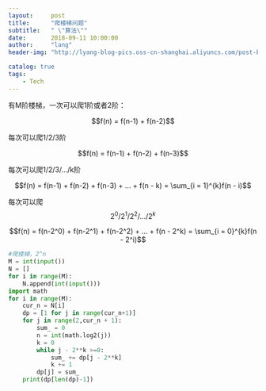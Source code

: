 ```yaml
---
layout:     post
title:      "爬楼梯问题"
subtitle:   " \"算法\""
date:       2018-09-11 10:00:00
author:     "lang"
header-img: "http://lyang-blog-pics.oss-cn-shanghai.aliyuncs.com/post-bg-2017/0330/170330.jpg"

catalog: true
tags:
    - Tech
---
```


有M阶楼梯，一次可以爬1阶或者2阶：  
<center>$$f(n) = f(n-1) + f(n-2)$$</center>

每次可以爬1/2/3阶  
<center>$$f(n) = f(n-1) + f(n-2) + f(n-3)$$</center>

每次可以爬1/2/3/.../k阶  
<center>$$f(n) = f(n-1) + f(n-2) + f(n-3) + ... + f(n - k) = \sum_{i = 1}^{k}f(n - i)$$</center>

每次可以爬$$2^0/2^1/2^2/.../2^k$$  
<center>$$f(n) = f(n-2^0) + f(n-2^1) + f(n-2^2) + ... + f(n - 2^k) = \sum_{i = 0}^{k}f(n - 2^i)$$</center>

```python
#爬楼梯，2^n
M = int(input())
N = []
for i in range(M):
    N.append(int(input()))
import math
for i in range(M):
    cur_n = N[i]
    dp = [1 for j in range(cur_n+1)]
    for j in range(2,cur_n + 1):
        sum_ = 0
        n = int(math.log2(j))
        k = 0
        while j - 2**k >=0:        
            sum_ += dp[j - 2**k]
            k += 1
        dp[j] = sum_
    print(dp[len(dp)-1])
```



